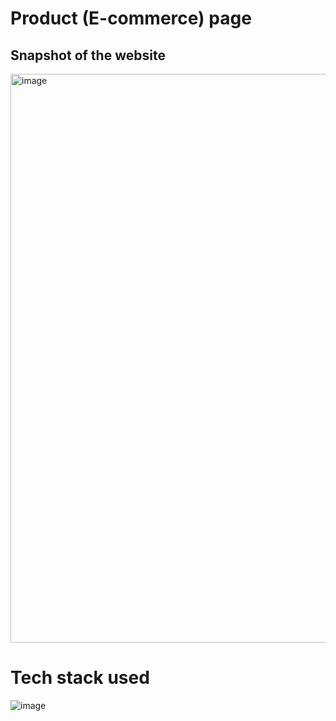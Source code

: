 # Product (E-commerce) page

## Snapshot of the website
<img width="910" alt="image" src="https://github.com/saikiran76/ProductCommerce/assets/80874246/73006c4f-1dd5-49c9-9afd-6066cb57883f">

# Tech stack used
![image](https://github.com/saikiran76/ProductCommerce/assets/80874246/c15fb587-8266-4c9a-b124-65f22bc96f5a)






